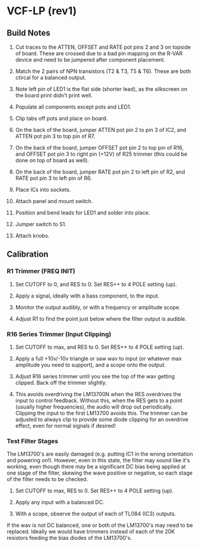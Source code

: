 # VCF-LP (rev1)

## Build Notes

1. Cut traces to the ATTEN, OFFSET and RATE pot pins 2 and 3 on topside of board. These are crossed due to a bad pin mapping on the R-VAR device and need to be jumpered after component placement.

2. Match the 2 pairs of NPN transistors (T2 & T3, T5 & T6). These are both ctircal for a balanced output.

1. Note left pin of LED1 is the flat side (shorter lead), as the silkscreen on the board print didn't print well.

7. Populate all components except pots and LED1.

8. Clip tabs off pots and place on board.

9. On the back of the board, jumper ATTEN pot pin 2 to pin 3 of IC2, and ATTEN pot pin 3 to top pin of R7.

10. On the back of the board, jumper OFFSET pot pin 2 to top pin of R16, and OFFSET pot pin 3 to right pin (+12V) of R25 trimmer (this could be done on top of board as well).

9. On the back of the board, jumper RATE pot pin 2 to left pin of R2, and RATE pot pin 3 to left pin of R6.

12. Place ICs into sockets.

17. Attach panel and mount switch.

1. Position and bend leads for LED1 and solder into place.

1. Jumper switch to S1. 

1. Attach knobs.


## Calibration

### R1 Trimmer (FREQ INIT)

1. Set CUTOFF to 0, and RES to 0. Set RES++ to 4 POLE setting (up).

2. Apply a signal, ideally with a bass component, to the input.

3. Monitor the output audibly, or with a frequency or amplitude scope.

4. Adjust R1 to find the point just below where the filter output is audible.

### R16 Series Trimmer (Input Clipping)
1. Set CUTOFF to max, and RES to 0. Set RES++ to 4 POLE setting (up).

2. Apply a full +10v/-10v triangle or saw wav to input (or whatever max amplitude you need to support), and a scope onto the output.

3. Adjust R16 series trimmer until you see the top of the wav getting clipped. Back off the trimmer slightly.

4. This avoids overdriving the LM13700N when the RES overdrives the input to control feedback. Without this, when the RES gets to a point (usually higher frequencies), the audio will drop out periodically. Clipping the input to the first LM13700 avoids this.  The trimmer can be adjusted to always clip to provide some diode clipping for an overdrive effect, even for normal signals if desired!

### Test Filter Stages

The LM13700's are easily damaged (e.g. putting IC1 in the wrong orientation and powering on!). However, even in this state, the filter may sound like it's working, even though there may be a significant DC bias being applied at one stage of the filter, skewing the wave positive or negative, so each stage of the filter needs to be checked.

1. Set CUTOFF to max, RES to 0. Set RES++ to 4 POLE setting (up).

2. Apply any input with a balanced DC.

3. With a scope, observe the output of each of TL084 (IC3) outputs.

If the wav is not DC balanced, one or both of the LM13700's may need to be replaced. Ideally we would have trimmers instead of each of the 20K resistors feeding the bias diodes of the LM13700's.


